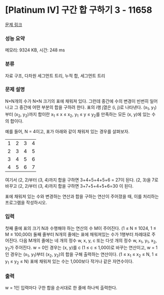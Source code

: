 # [Platinum IV] 구간 합 구하기 3 - 11658 

[문제 링크](https://www.acmicpc.net/problem/11658) 

### 성능 요약

메모리: 9324 KB, 시간: 248 ms

### 분류

자료 구조, 다차원 세그먼트 트리, 누적 합, 세그먼트 트리

### 문제 설명

<p>N×N개의 수가 N×N 크기의 표에 채워져 있다. 그런데 중간에 수의 변경이 빈번히 일어나고 그 중간에 어떤 부분의 합을 구하려 한다. 표의 i행 j열은 (i, j)로 나타낸다. (x<sub>1</sub>, y<sub>1</sub>)부터 (x<sub>2</sub>, y<sub>2</sub>)까지 합이란 x<sub>1</sub> ≤ x ≤ x<sub>2</sub>, y<sub>1</sub> ≤ y ≤ y<sub>2</sub>를 만족하는 모든 (x, y)에 있는 수의 합이다.</p>

<p>예를 들어, N = 4이고, 표가 아래와 같이 채워져 있는 경우를 살펴보자.</p>

<table class="table table-bordered" style="width:20%">
	<tbody>
		<tr>
			<td style="text-align:center">1</td>
			<td style="text-align:center">2</td>
			<td style="text-align:center">3</td>
			<td style="text-align:center">4</td>
		</tr>
		<tr>
			<td style="text-align:center">2</td>
			<td style="text-align:center">3</td>
			<td style="text-align:center">4</td>
			<td style="text-align:center">5</td>
		</tr>
		<tr>
			<td style="text-align:center">3</td>
			<td style="text-align:center">4</td>
			<td style="text-align:center">5</td>
			<td style="text-align:center">6</td>
		</tr>
		<tr>
			<td style="text-align:center">4</td>
			<td style="text-align:center">5</td>
			<td style="text-align:center">6</td>
			<td style="text-align:center">7</td>
		</tr>
	</tbody>
</table>

<p>여기서 (2, 2)부터 (3, 4)까지 합을 구하면 3+4+5+4+5+6 = 27이 된다. (2, 3)을 7로 바꾸고 (2, 2)부터 (3, 4)까지 합을 구하면 3+7+5+4+5+6=30 이 된다.</p>

<p>표에 채워져 있는 수와 변경하는 연산과 합을 구하는 연산이 주어졌을 때, 이를 처리하는 프로그램을 작성하시오.</p>

### 입력 

 <p>첫째 줄에 표의 크기 N과 수행해야 하는 연산의 수 M이 주어진다. (1 ≤ N ≤ 1024, 1 ≤ M ≤ 100,000) 둘째 줄부터 N개의 줄에는 표에 채워져있는 수가 1행부터 차례대로 주어진다. 다음 M개의 줄에는 네 개의 정수 w, x, y, c 또는 다섯 개의 정수 w, x<sub>1</sub>, y<sub>1</sub>, x<sub>2</sub>, y<sub>2</sub>가 주어진다. w = 0인 경우는 (x, y)를 c (1 ≤ c ≤ 1,000)로 바꾸는 연산이고, w = 1인 경우는 (x<sub>1</sub>, y<sub>1</sub>)부터 (x<sub>2</sub>, y<sub>2</sub>)의 합을 구해 출력하는 연산이다. (1 ≤ x<sub>1</sub> ≤ x<sub>2</sub> ≤ N, 1 ≤ y<sub>1</sub> ≤ y<sub>2</sub> ≤ N) 표에 채워져 있는 수는 1,000보다 작거나 같은 자연수이다.</p>

### 출력 

 <p>w = 1인 입력마다 구한 합을 순서대로 한 줄에 하나씩 출력한다.</p>

